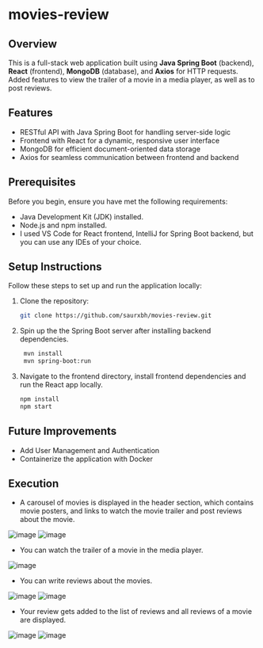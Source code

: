# movies-review

## Overview  
This is a full-stack web application built using **Java Spring Boot** (backend), **React** (frontend), **MongoDB** (database), and **Axios** for HTTP requests. Added features to view the trailer of a movie in a media player, as well as to post reviews.

## Features  
- RESTful API with Java Spring Boot for handling server-side logic  
- Frontend with React for a dynamic, responsive user interface  
- MongoDB for efficient document-oriented data storage  
- Axios for seamless communication between frontend and backend

## Prerequisites

Before you begin, ensure you have met the following requirements:
- Java Development Kit (JDK) installed.
- Node.js and npm installed.
- I used VS Code for React frontend, IntelliJ for Spring Boot backend, but you can use any IDEs of your choice.

## Setup Instructions  

Follow these steps to set up and run the application locally:

1. Clone the repository:

   ```bash
   git clone https://github.com/saurxbh/movies-review.git

2. Spin up the the Spring Boot server after installing backend dependencies.

   ```bash
    mvn install  
    mvn spring-boot:run

3. Navigate to the frontend directory, install frontend dependencies and run the React app locally.

   ```bash
   npm install
   npm start

## Future Improvements

- Add User Management and Authentication
- Containerize the application with Docker

## Execution

- A carousel of movies is displayed in the header section, which contains movie posters, and links to watch the movie trailer and post reviews about the movie.

![image](images/carousel.png)
![image](images/carousel2.png)

- You can watch the trailer of a movie in the media player.
  
![image](images/trailer.png)

- You can write reviews about the movies.
  
![image](images/writing-a-review1.png)
![image](images/review-posted.png)

- Your review gets added to the list of reviews and all reviews of a movie are displayed.
  
![image](images/writing-a-review2.png)
![image](images/review-posted2.png)


